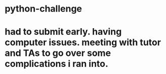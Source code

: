 # python-challenge

# had to submit early. having computer issues. meeting with tutor and TAs to go over some complications i ran into.
